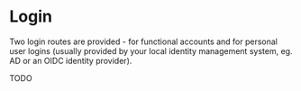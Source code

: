 # Login

Two login routes are provided - for functional accounts and for personal user logins (usually provided by your local identity management system, eg. AD or an OIDC identity provider).

TODO
